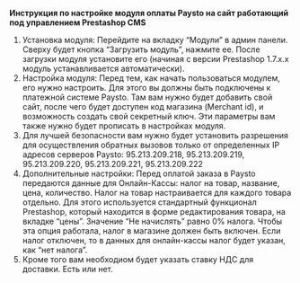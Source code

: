 **Инструкция по настройке модуля оплаты Paysto на сайт работающий под управлением Prestashop CMS**

1. Установка модуля:
Перейдите на вкладку “Модули” в админ панели. Сверху будет кнопка “Загрузить модуль”, нажмите ее. После загрузки модуля установите его (начиная с версии Prestashop 1.7.x.x модуль устанавливается автоматически).
2. Настройка модуля:
Перед тем, как начать пользоваться модулем, его нужно настроить. Для этого вы должны быть подключены к платежной системе Paysto. Там вам нужно будет добавить свой сайт, после чего будет доступен код магазина (Merchant id), и возможность создать свой секретный ключ. Эти параметры вам также нужно будет прописать в настройках модуля. 
3. Для лучшей безопасности вам нужно будет установить разрешения для осуществления обратных вызовов только от определенных IP адресов серверов Paysto:
 95.213.209.218,
 95.213.209.219,
 95.213.209.220,
 95.213.209.221,
 95.213.209.222
4. Дополнительные настройки:
Перед оплатой заказа в Paysto передаются данные для Онлайн-Кассы: налог на товар, название, цена, количество.
Налог на товар настраивается для каждого товара отдельно. Для этого используется стандартный функционал Prestashop, который находится в форме редактирования товара, на вкладке “цены”. Значение “Не начислять” равно 0% налога. Чтобы эта опция работала, налог в магазине должен быть включен. Если налог отключен, то в данных для онлайн-кассы налог будет указан, как “нет налога”.
5. Кроме того вам необходиом будет указать ставку НДС для доставки. Есть или нет. 